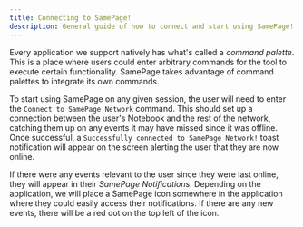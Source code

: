 ```yaml
---
title: Connecting to SamePage!
description: General guide of how to connect and start using SamePage!
---
```


Every application we support natively has what's called a _command palette_. This is a place where users could enter arbitrary commands for the tool to execute certain functionality. SamePage takes advantage of command palettes to integrate its own commands.

To start using SamePage on any given session, the user will need to enter the `Connect to SamePage Network` command. This should set up a connection between the user's Notebook and the rest of the network, catching them up on any events it may have missed since it was offline. Once successful, a `Successfully connected to SamePage Network!` toast notification will appear on the screen alerting the user that they are now online.

If there were any events relevant to the user since they were last online, they will appear in their _SamePage Notifications_. Depending on the application, we will place a SamePage icon somewhere in the application where they could easily access their notifications. If there are any new events, there will be a red dot on the top left of the icon.